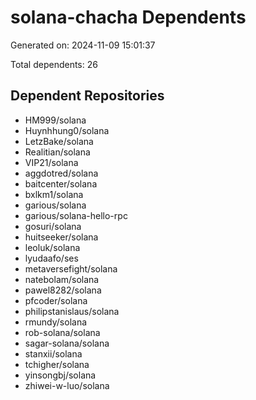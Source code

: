 # solana-chacha Dependents

Generated on: 2024-11-09 15:01:37

Total dependents: 26

## Dependent Repositories

- HM999/solana
- Huynhhung0/solana
- LetzBake/solana
- Realitian/solana
- VIP21/solana
- aggdotred/solana
- baitcenter/solana
- bxlkm1/solana
- garious/solana
- garious/solana-hello-rpc
- gosuri/solana
- huitseeker/solana
- leoluk/solana
- lyudaafo/ses
- metaversefight/solana
- natebolam/solana
- pawel8282/solana
- pfcoder/solana
- philipstanislaus/solana
- rmundy/solana
- rob-solana/solana
- sagar-solana/solana
- stanxii/solana
- tchigher/solana
- yinsongbj/solana
- zhiwei-w-luo/solana

